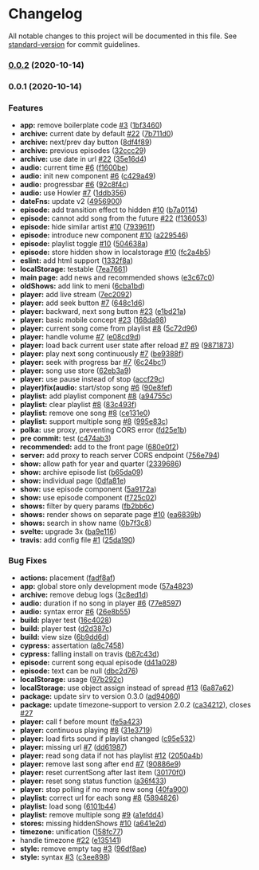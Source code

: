 # Changelog

All notable changes to this project will be documented in this file. See [standard-version](https://github.com/conventional-changelog/standard-version) for commit guidelines.

### [0.0.2](https://github.com/rudywaltz/tilos-client/compare/v0.0.1...v0.0.2) (2020-10-14)

### 0.0.1 (2020-10-14)


### Features

* **app:** remove boilerplate code [#3](https://github.com/rudywaltz/tilos-client/issues/3) ([1bf3460](https://github.com/rudywaltz/tilos-client/commit/1bf3460e833004eb80169889c820c9accdf45669))
* **archive:** current date by default [#22](https://github.com/rudywaltz/tilos-client/issues/22) ([7b711d0](https://github.com/rudywaltz/tilos-client/commit/7b711d062f5c0b3e3fcc37c7a9011d8e95cc6edf))
* **archive:** next/prev day button ([8df4f89](https://github.com/rudywaltz/tilos-client/commit/8df4f895348cac1571aafb4c652d9c9985a244a0))
* **archive:** previous episodes ([32ccc29](https://github.com/rudywaltz/tilos-client/commit/32ccc29ba4ca67ca8f490d6d0208e837dba489a7))
* **archive:** use date in url [#22](https://github.com/rudywaltz/tilos-client/issues/22) ([35e16d4](https://github.com/rudywaltz/tilos-client/commit/35e16d424706d13700b6a1aa471d0928cb2bd843))
* **audio:** current time [#6](https://github.com/rudywaltz/tilos-client/issues/6) ([f1600be](https://github.com/rudywaltz/tilos-client/commit/f1600bef87844f3eb9a7365c688e9c672c5b0245))
* **audio:** init new component [#6](https://github.com/rudywaltz/tilos-client/issues/6) ([c429a49](https://github.com/rudywaltz/tilos-client/commit/c429a49e2afec4a1a759894f365ff10c09523106))
* **audio:** progressbar [#6](https://github.com/rudywaltz/tilos-client/issues/6) ([92c8f4c](https://github.com/rudywaltz/tilos-client/commit/92c8f4cf713c897229c28e9d529f0d8fb1545f4f))
* **audio:** use Howler [#7](https://github.com/rudywaltz/tilos-client/issues/7) ([1ddb356](https://github.com/rudywaltz/tilos-client/commit/1ddb3562ed80157e5d94835726d1d5ebd3d00623))
* **dateFns:** update v2 ([4956900](https://github.com/rudywaltz/tilos-client/commit/495690029b0bd7d9f9d2a953aa3776b902ae43fd))
* **episode:** add transition effect to hidden [#10](https://github.com/rudywaltz/tilos-client/issues/10) ([b7a0114](https://github.com/rudywaltz/tilos-client/commit/b7a01143176cd389219535094e5355a1f2a016f0))
* **episode:** cannot add song from the future [#22](https://github.com/rudywaltz/tilos-client/issues/22) ([f136053](https://github.com/rudywaltz/tilos-client/commit/f1360537ddbcc5cbb842e9d2be219462bb31ea17))
* **episode:** hide similar artist [#10](https://github.com/rudywaltz/tilos-client/issues/10) ([793961f](https://github.com/rudywaltz/tilos-client/commit/793961f2f1d0d848bfcedbfb84f0d3abe31e2b60))
* **episode:** introduce new component [#10](https://github.com/rudywaltz/tilos-client/issues/10) ([a229546](https://github.com/rudywaltz/tilos-client/commit/a2295463da2cdface6e7538628a9e5ab01e4934b))
* **episode:** playlist toggle  [#10](https://github.com/rudywaltz/tilos-client/issues/10) ([504638a](https://github.com/rudywaltz/tilos-client/commit/504638a3d471b0f646c72bc90623621f8260122c))
* **episode:** store hidden show in localstorage [#10](https://github.com/rudywaltz/tilos-client/issues/10) ([fc2a4b5](https://github.com/rudywaltz/tilos-client/commit/fc2a4b577cb8df9d8743487716743afd1c695c1f))
* **eslint:** add html support ([1332f8a](https://github.com/rudywaltz/tilos-client/commit/1332f8a3bac649a098980192976b8191be1bfa3a))
* **localStorage:** testable ([7ea7661](https://github.com/rudywaltz/tilos-client/commit/7ea76618aa9090233c0f97994c7ed422b5001c53))
* **main page:** add news and recommended shows ([e3c67c0](https://github.com/rudywaltz/tilos-client/commit/e3c67c005bf85718e81e63c040d5d091a1eb5428))
* **oldShows:** add link to meni ([6cba1bd](https://github.com/rudywaltz/tilos-client/commit/6cba1bd245fa7b723601ba23418f7fc53d657730))
* **player:** add live stream ([7ec2092](https://github.com/rudywaltz/tilos-client/commit/7ec2092a545dc1440ef9df6e1ec930fb57e7b5a3))
* **player:** add seek button [#7](https://github.com/rudywaltz/tilos-client/issues/7) ([648c1d6](https://github.com/rudywaltz/tilos-client/commit/648c1d61c66a91e5750c3258d05a7c78354ec4e6))
* **player:** backward, next song button [#23](https://github.com/rudywaltz/tilos-client/issues/23) ([e1bd21a](https://github.com/rudywaltz/tilos-client/commit/e1bd21a3eda156f413f866dc4dd794ad96b8b74e))
* **player:** basic mobile concept  [#23](https://github.com/rudywaltz/tilos-client/issues/23) ([168da98](https://github.com/rudywaltz/tilos-client/commit/168da98b094065f1e5ca953a2d47cb2016c902b4))
* **player:** current song come from playlist [#8](https://github.com/rudywaltz/tilos-client/issues/8) ([5c72d96](https://github.com/rudywaltz/tilos-client/commit/5c72d9602ad6c9840382d6e5a144f6e10267cd93))
* **player:** handle volume [#7](https://github.com/rudywaltz/tilos-client/issues/7) ([e08cd9d](https://github.com/rudywaltz/tilos-client/commit/e08cd9d4681028f445e425034cdd6f6b30b834a1))
* **player:** load back current user state after reload [#7](https://github.com/rudywaltz/tilos-client/issues/7) [#9](https://github.com/rudywaltz/tilos-client/issues/9) ([9871873](https://github.com/rudywaltz/tilos-client/commit/9871873e53e73f7b5ce98da95a3b154d75847aa6))
* **player:** play next song continuously [#7](https://github.com/rudywaltz/tilos-client/issues/7) ([be9388f](https://github.com/rudywaltz/tilos-client/commit/be9388f7d5e9639779058e8cf90f893e61d3eddd))
* **player:** seek with progress bar [#7](https://github.com/rudywaltz/tilos-client/issues/7) ([6c24bc1](https://github.com/rudywaltz/tilos-client/commit/6c24bc1dee87169b980f144068c2b57920f5472f))
* **player:** song use store ([62eb3a9](https://github.com/rudywaltz/tilos-client/commit/62eb3a908684437b7ea66c0cf11f3d859829a94c))
* **player:** use pause instead of stop ([accf29c](https://github.com/rudywaltz/tilos-client/commit/accf29c2c658bd734f801447f7a0b0be14273f19))
* **player)fix(audio:** start/stop  song [#6](https://github.com/rudywaltz/tilos-client/issues/6) ([90e8fef](https://github.com/rudywaltz/tilos-client/commit/90e8fef3297b52207706539df0f8c80ff2fc646e))
* **playlist:** add playlist component [#8](https://github.com/rudywaltz/tilos-client/issues/8) ([a94755c](https://github.com/rudywaltz/tilos-client/commit/a94755c030b5273ca1fbf26eeaefd1880f59d25a))
* **playlist:** clear playlist [#8](https://github.com/rudywaltz/tilos-client/issues/8) ([83c493f](https://github.com/rudywaltz/tilos-client/commit/83c493f66bf1c7f502cb2c4ef7b809716eb49a8b))
* **playlist:** remove one song [#8](https://github.com/rudywaltz/tilos-client/issues/8) ([ce131e0](https://github.com/rudywaltz/tilos-client/commit/ce131e0e38a650d249c8307f15d9c9cf2ec2c1db))
* **playlist:** support multiple song [#8](https://github.com/rudywaltz/tilos-client/issues/8) ([995e83c](https://github.com/rudywaltz/tilos-client/commit/995e83c2d5aaa5baf5edd7ae065ef2ae3fd08c85))
* **polka:** use proxy, preventing CORS error ([fd25e1b](https://github.com/rudywaltz/tilos-client/commit/fd25e1b626c679948dea6968e02e649d96d2689c))
* **pre commit:** test ([c474ab3](https://github.com/rudywaltz/tilos-client/commit/c474ab3806928b1781a9a53b294c3aa9b61d2ead))
* **recommended:** add to the front page ([680e0f2](https://github.com/rudywaltz/tilos-client/commit/680e0f276a274e3ae19afc4d9f8a5d196f07b562))
* **server:** add proxy to reach server CORS endpoint ([756e794](https://github.com/rudywaltz/tilos-client/commit/756e794cd0a9ecad7288bc07c4f306b4455df55a))
* **show:** allow path for year and quarter ([2339686](https://github.com/rudywaltz/tilos-client/commit/2339686491de9ed2582c46d4b1325160040acd0b))
* **show:** archive episode list ([b65da09](https://github.com/rudywaltz/tilos-client/commit/b65da095caaca53e4914cfc42f835781f1381fc2))
* **show:** individual page ([0dfa81e](https://github.com/rudywaltz/tilos-client/commit/0dfa81ee050d3f7c3b3cc319b0b9e698448f5204))
* **show:** use episode component ([5a9172a](https://github.com/rudywaltz/tilos-client/commit/5a9172a71a423921ecffa41bdb18e2ecccdbb31b))
* **show:** use episode component ([f725c02](https://github.com/rudywaltz/tilos-client/commit/f725c023d26d61357e7d7f7d4baaef5063ddc5b4))
* **shows:** filter by query params ([fb2bb6c](https://github.com/rudywaltz/tilos-client/commit/fb2bb6cad69458ab3cdbdd28d3f93ea75cd5cecf))
* **shows:** render shows on separate page [#10](https://github.com/rudywaltz/tilos-client/issues/10) ([ea6839b](https://github.com/rudywaltz/tilos-client/commit/ea6839b0b58ef67b60090e5ea29db3d5cc35ef5e))
* **shows:** search in show name ([0b7f3c8](https://github.com/rudywaltz/tilos-client/commit/0b7f3c8ad0023a1f3059cc469705c7d02aec5513))
* **svelte:** upgrade 3x ([ba9e116](https://github.com/rudywaltz/tilos-client/commit/ba9e116c8441833f6669a004e6a6318f36e61d5d))
* **travis:** add config file [#1](https://github.com/rudywaltz/tilos-client/issues/1) ([25da190](https://github.com/rudywaltz/tilos-client/commit/25da190177fd9a48755a3b06dd333346092f0b97))


### Bug Fixes

* **actions:** placement ([fadf8af](https://github.com/rudywaltz/tilos-client/commit/fadf8af6a751c07f1dbcdab590571e8043131331))
* **app:** global store only development mode ([57a4823](https://github.com/rudywaltz/tilos-client/commit/57a482386a6978f9391590a825dc9c88a86e51d6))
* **archive:** remove debug logs ([3c8ed1d](https://github.com/rudywaltz/tilos-client/commit/3c8ed1dfe718bd1f12e299c522c0d9d26623bb57))
* **audio:** duration if no song in player [#6](https://github.com/rudywaltz/tilos-client/issues/6) ([77e8597](https://github.com/rudywaltz/tilos-client/commit/77e8597bdfccb97eaceaf441f0cc5a025669dce2))
* **audio:** syntax error [#6](https://github.com/rudywaltz/tilos-client/issues/6) ([26e8b55](https://github.com/rudywaltz/tilos-client/commit/26e8b555353dca5b3f61db2cd8b98461e0eab11a))
* **build:** player test ([16c4028](https://github.com/rudywaltz/tilos-client/commit/16c4028b89192bdcc9cea6beeb6aff03f955e286))
* **build:** player test ([d2d387c](https://github.com/rudywaltz/tilos-client/commit/d2d387cfa07a2dd0ed4e646f39b2e7730e19841b))
* **build:** view size ([6b9dd6d](https://github.com/rudywaltz/tilos-client/commit/6b9dd6d5611da074bfdbb8e44ac20b63cc93453d))
* **cypress:** assertation ([a8c7458](https://github.com/rudywaltz/tilos-client/commit/a8c74589cb7a4a486fdedc542c1d75efb26dbbc5))
* **cypress:** falling install on travis ([b87c43d](https://github.com/rudywaltz/tilos-client/commit/b87c43dcae35e97ef2fcb715bb1ba9b939d44310))
* **episode:**  current song equal episode ([d41a028](https://github.com/rudywaltz/tilos-client/commit/d41a028f8d8fabed4ace272803ac1404f1166225))
* **episode:** text can be null ([dbc2d76](https://github.com/rudywaltz/tilos-client/commit/dbc2d760f2e8e28c2e8b317cd787261ed5734b66))
* **localStorage:** usage ([97b292c](https://github.com/rudywaltz/tilos-client/commit/97b292cf0ec2e41614c277b18c686b22a3f25e47))
* **localStorage:** use object assign instead of spread [#13](https://github.com/rudywaltz/tilos-client/issues/13) ([6a87a62](https://github.com/rudywaltz/tilos-client/commit/6a87a620b70fe5b4e07b15782c71e74dfc03efca))
* **package:** update sirv to version 0.3.0 ([ad94060](https://github.com/rudywaltz/tilos-client/commit/ad94060499ce203efe8982d8396e872e396ab00f))
* **package:** update timezone-support to version 2.0.2 ([ca34212](https://github.com/rudywaltz/tilos-client/commit/ca34212f5e0b022eef67e919900064235bffda61)), closes [#27](https://github.com/rudywaltz/tilos-client/issues/27)
* **player:** call f before mount ([fe5a423](https://github.com/rudywaltz/tilos-client/commit/fe5a4239f6e2c6ed7c58d134401ffac71f9ad68d))
* **player:** continuous playing [#8](https://github.com/rudywaltz/tilos-client/issues/8) ([31e3719](https://github.com/rudywaltz/tilos-client/commit/31e3719e7a9eb8204d17fa985544bf09b020f5ff))
* **player:** load firts sound if playlist changed ([c95e532](https://github.com/rudywaltz/tilos-client/commit/c95e5321d63fb3d3c083bb3b324df1c8efdb6854))
* **player:** missing url [#7](https://github.com/rudywaltz/tilos-client/issues/7) ([dd61987](https://github.com/rudywaltz/tilos-client/commit/dd619876e43ff89ac4eef206af68b74939c12b55))
* **player:** read song data if not has playlist [#12](https://github.com/rudywaltz/tilos-client/issues/12) ([2050a4b](https://github.com/rudywaltz/tilos-client/commit/2050a4b4f3d9bfbe231c79cc312574f946d8b70c))
* **player:** remove last song after end [#7](https://github.com/rudywaltz/tilos-client/issues/7) ([90886e9](https://github.com/rudywaltz/tilos-client/commit/90886e9ca807cadc1386343abe935e3706c93f14))
* **player:** reset currentSong after last item ([30170f0](https://github.com/rudywaltz/tilos-client/commit/30170f070e076044b4b39cdfed272330182a5f99))
* **player:** reset song status function ([a36f433](https://github.com/rudywaltz/tilos-client/commit/a36f433279fd62d1fc17220541a2708f4a3ddca9))
* **player:** stop polling if no more new song ([40fa900](https://github.com/rudywaltz/tilos-client/commit/40fa900dc175bbf8874c248d95fe6ec929f16d49))
* **playlist:** correct url for each song [#8](https://github.com/rudywaltz/tilos-client/issues/8) ([5894826](https://github.com/rudywaltz/tilos-client/commit/589482640cebd7c6dd5127143ee51807ccc50b16))
* **playlist:** load song ([6101b44](https://github.com/rudywaltz/tilos-client/commit/6101b441a407c1b1127a2be16deed48bfb87030d))
* **playlist:** remove multiple song [#9](https://github.com/rudywaltz/tilos-client/issues/9) ([a1efdd4](https://github.com/rudywaltz/tilos-client/commit/a1efdd4746e60faf1fab11728c20c90d69820ec2))
* **stores:** missing hiddenShows [#10](https://github.com/rudywaltz/tilos-client/issues/10) ([a641e2d](https://github.com/rudywaltz/tilos-client/commit/a641e2db9526530717c4b0e9f96d8e3a85df0e56))
* **timezone:** unification ([158fc77](https://github.com/rudywaltz/tilos-client/commit/158fc77a1a51d8f2201c8114fb5470e3464bc128))
* handle timezone [#22](https://github.com/rudywaltz/tilos-client/issues/22) ([e135141](https://github.com/rudywaltz/tilos-client/commit/e13514148d60b87c71bf0e689b6606c019d6c1d8))
* **style:** remove empty tag [#3](https://github.com/rudywaltz/tilos-client/issues/3) ([96df8ae](https://github.com/rudywaltz/tilos-client/commit/96df8aec468ba5c2dadadb74f1cf3da31d8566b0))
* **style:** syntax [#3](https://github.com/rudywaltz/tilos-client/issues/3) ([c3ee898](https://github.com/rudywaltz/tilos-client/commit/c3ee898db6a853c496d1efbed57fad7811ce287b))
